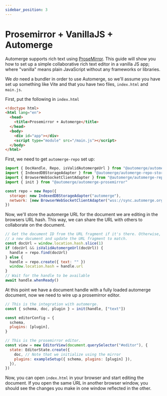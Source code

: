 ```yaml
---
sidebar_position: 3
---
```


# Prosemirror + VanillaJS + Automerge

Automerge supports rich text using [ProseMirror](https://prosemirror.net/). This guide will show you how to set up a simple collaborative rich text editor in a vanilla JS app; where "vanilla" means plain JavaScript without any frameworks or libraries.

We _do_ need a bundler in order to use Automerge, so we'll assume you have set up something like Vite and that you have two files, `index.html` and `main.js`.

First, put the following in `index.html`

```html title="index.html"
<!doctype html>
<html lang="en">
  <head>
    <title>Prosemirror + Automerge</title>
  </head>
  <body>
    <div id="app"></div>
    <script type="module" src="/main.js"></script>
  </body>
</html>
```

First, we need to get `automerge-repo` set up:

```js title="main.js"
import { DocHandle, Repo, isValidAutomergeUrl } from "@automerge/automerge-repo"
import { IndexedDBStorageAdapter } from "@automerge/automerge-repo-storage-indexeddb"
import { BrowserWebSocketClientAdapter } from "@automerge/automerge-repo-network-websocket"
import { init } from "@automerge/automerge-prosemirror"

const repo = new Repo({
  storage: new IndexedDBStorageAdapter("automerge"),
  network: [new BrowserWebSocketClientAdapter("wss://sync.automerge.org")],
})
```

Now, we'll store the automerge URL for the document we are editing in the browsers URL hash. This way, we can share the URL with others to collaborate on the document.

```js title="main.js"
// Get the document ID from the URL fragment if it's there. Otherwise, create
// a new document and update the URL fragment to match.
const docUrl = window.location.hash.slice(1)
if (docUrl && isValidAutomergeUrl(docUrl)) {
  handle = repo.find(docUrl)
} else {
  handle = repo.create({ text: "" })
  window.location.hash = handle.url
}
// Wait for the handle to be available
await handle.whenReady()
```

At this point we have a document handle with a fully loaded automerge document, now we need to wire up a prosemirror editor.

```js title="main.js"
// This is the integration with automerge.
const { schema, doc, plugin } = init(handle, ["text"])

const editorConfig = {
  schema,
  plugins: [plugin],
}

// This is the prosemirror editor.
const view = new EditorView(document.querySelector("#editor"), {
  state: EditorState.create({
    doc, // Note that we initialize using the mirror
    plugins: exampleSetup({ schema, plugins: [plugin] }),
  }),
})
```

Now, you can open `index.html` in your browser and start editing the document. If you open the same URL in another browser window, you should see the changes you make in one window reflected in the other.
